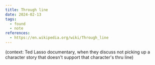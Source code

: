 ```yaml
---
title: Through line
date: 2024-02-13
tags:
  - found
  - note
references:
  - https://en.wikipedia.org/wiki/Through_line
---
```


(context: Ted Lasso documentary, when they discuss not picking up a character story that doesn't support that character's thru line)
